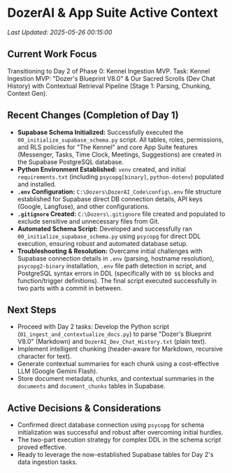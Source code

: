 # DozerAI & App Suite Active Context

*Last Updated: 2025-05-26 00:15:00*

## Current Work Focus

Transitioning to Day 2 of Phase 0: Kennel Ingestion MVP.
Task: Kennel Ingestion MVP: "Dozer's Blueprint V8.0" & Our Sacred Scrolls (Dev Chat History) with Contextual Retrieval Pipeline (Stage 1: Parsing, Chunking, Context Gen).

## Recent Changes (Completion of Day 1)

- **Supabase Schema Initialized:** Successfully executed the `00_initialize_supabase_schema.py` script. All tables, roles, permissions, and RLS policies for "The Kennel" and core App Suite features (Messenger, Tasks, Time Clock, Meetings, Suggestions) are created in the Supabase PostgreSQL database.
- **Python Environment Established:** `venv` created, and initial `requirements.txt` (including `psycopg[binary]`, `python-dotenv`) populated and installed.
- **`.env` Configuration:** `C:\Dozers\DozerAI_Code\config\.env` file structure established for Supabase direct DB connection details, API keys (Google, Langfuse), and other configurations.
- **`.gitignore` Created:** `C:\Dozers\.gitignore` file created and populated to exclude sensitive and unnecessary files from Git.
- **Automated Schema Script:** Developed and successfully ran `00_initialize_supabase_schema.py` using `psycopg` for direct DDL execution, ensuring robust and automated database setup.
- **Troubleshooting & Resolution:** Overcame initial challenges with Supabase connection details in `.env` (parsing, hostname resolution), `psycopg2-binary` installation, `.env` file path detection in script, and PostgreSQL syntax errors in DDL (specifically with `DO $$` blocks and function/trigger definitions). The final script executed successfully in two parts with a commit in between.

## Next Steps

- Proceed with Day 2 tasks: Develop the Python script (`01_ingest_and_contextualize_docs.py`) to parse "Dozer's Blueprint V8.0" (Markdown) and `DozerAI_Dev_Chat_History.txt` (plain text).
- Implement intelligent chunking (header-aware for Markdown, recursive character for text).
- Generate contextual summaries for each chunk using a cost-effective LLM (Google Gemini Flash).
- Store document metadata, chunks, and contextual summaries in the `documents` and `document_chunks` tables in Supabase.

## Active Decisions & Considerations

- Confirmed direct database connection using `psycopg` for schema initialization was successful and robust after overcoming initial hurdles.
- The two-part execution strategy for complex DDL in the schema script proved effective.
- Ready to leverage the now-established Supabase tables for Day 2's data ingestion tasks.